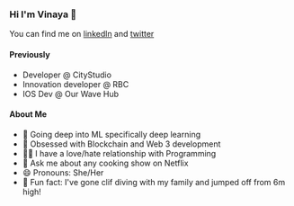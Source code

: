 ### Hi I'm Vinaya 👋

You can find me on [linkedln](https://www.linkedin.com/in/vinaya-sharma/) and [twitter](https://twitter.com/VinayaSharmaa)
</br>

#### Previously 
<ul>
  <li>Developer @ CityStudio</li>
  <li>Innovation developer @ RBC</li>
  <li>IOS Dev @ Our Wave Hub</li>
</ul>

#### About Me 
- 🔭 Going deep into ML specifically deep learning 
- 🌱 Obsessed with Blockchain and Web 3 development
- 👩‍💻 I have a love/hate relationship with Programming
- 💬 Ask me about any cooking show on Netflix 
- 😄 Pronouns: She/Her
- 🧗 Fun fact: I've gone clif diving with my family and jumped off from 6m high! 

